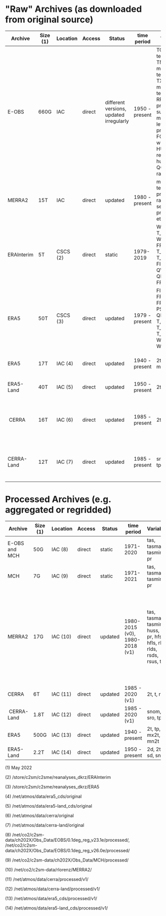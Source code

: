# "Raw" Archives (as downloaded from original source) 	  	  	  	  	  	  	  	  	 

| Archive 	 | Size (1) |	Location |	Access 	| Status 	                                | time period 	 | Variables 	| Temporal Resolution 	| Spatial Resolution 	| more information |
| -----------|----------|----------|----------|-----------------------------------------|----------------|-------------|-----------------------|---------------------|-------------------|
| E-OBS 	   |  660G 	  | IAC 	   | direct 	| different versions, updated irregularly | 1950 - present | TG: mean temperature, TN: minimum temperature, TX: maximum temperature, RR: precipitation sum, PP: mean sea level pressure, FG: mean wind speed, HU: mean relative humidity, QQ: global radiation |	daily |	0.1° and 0.25° |	https://www.ecad.eu/download/ensembles/download.php https://cds.climate.copernicus.eu/cdsapp#!/dataset/insitu-gridded-observations-europe?tab=overview |
| MERRA2 	   | 15T      |	IAC      | direct   |	updated |	1980 - present |	many, temperature, precipitation, radiation, sea level pressure etc. | hourly, sst monthly | 	0.5 lat x 0.625 lon (~50km) |	https://gmao.gsfc.nasa.gov/reanalysis/MERRA-2/ https://climatedataguide.ucar.edu/climate-data/nasas-merra2-reanalysis
| ERAInterim | 5T       | CSCS (2) | direct   |	static |	1979-2019      |	W_SO_REL, T_SO, W_SNOW, FR_LAND, T_SKIN, T_SNOW, FIS, T, U, V, QV, PS, QC, QI, FR_SEA_ICE |	6-hourly |	0.7° x 0.7° (80 km) 	global
| ERA5       | 50T      |	CSCS (3) | direct   | updated |1979 - present  |	FIS, FR_LAND, FR_SEA_ICE, PS, QC, QI, QR, QS, QV, T, T_SKIN, T_SNOW, T_SO, U, V, W_SNOW, W_SO_REL |	hourly |	0.28125° x 0.28125° (31 km) 	List of additional ERA-5 datasets
| ERA5       | 17T      |	IAC (4)  |	direct  |	updated |	1940 - present |	2t, tp, 10si, mn2t, mx2t |	monthly, hourly (variable dependent)| 0.25° x 0.25° |	https://cds.climate.copernicus.eu/cdsapp#!/dataset/reanalysis-era5-single-levels-monthly-means?tab=overview, https://cds.climate.copernicus.eu/cdsapp#!/dataset/reanalysis-era5-single-levels?tab=overview, need to delete original data after processing because of size |
| ERA5-Land  | 40T      |	IAC (5)  |	direct  |	updated |	1950 - present |	2t, snom |	hourly (variable dependent) |	0.1° x 0.1° | 	https://cds.climate.copernicus.eu/cdsapp#!/dataset/reanalysis-era5-land?tab=form, need to delete original data after processing because of size |
| CERRA      | 16T      |	IAC (6)  |	direct  |	updated |	1985 - present |	2t, t, r, ... | 	3-hourly | 	5x5km |	sub-daily regional reanalysis data for Europe, https://cds.climate.copernicus.eu/cdsapp#!/dataset/reanalysis-cerra-single-levels?tab=overview Wishlist: https://docs.google.com/document/d/1YtIabO5PMTsD_i_PqycmzIbrOYigNmuublt_i6FKrhY/edit#heading=h.brsa23yzcugp, download status: https://docs.google.com/spreadsheets/d/1xfM4TZCGXZm4M4VLQW3XPyAk6IX9vjlwj_p6ymX4aDU/edit#gid=0, space constraints prevent us from keeping all the 3-hourly data which have been processed into daily data, see sheet on download process |
| CERRA-Land | 12T      | IAC (7)  | direct   |	updated |	1985 - present |	snom, sro, tp, ... |	3-hourly |	5x5km |	https://cds.climate.copernicus.eu/cdsapp#!/dataset/reanalysis-cerra-land?tab=overview, Wishlist: https://docs.google.com/document/d/1YtIabO5PMTsD_i_PqycmzIbrOYigNmuublt_i6FKrhY/edit#heading=h.brsa23yzcugp, download status: https://docs.google.com/spreadsheets/d/1e58ps_yBmxUG0jvL8ZmNNr7Zz_UXuqIZsz4MdRAzvbM/edit#gid=0, space constraints prevent us from keeping all the 3-hourly data which have been processed into daily data, see sheet on download process |

# Processed Archives (e.g. aggregated or regridded) 	 
| Archive 	 | Size (1) |	Location |	Access | Status  | time period 	 | Variables 	              | Temporal Resolution | Spatial Resolution 	| more information |
| -----------|----------|----------|---------|---------|---------------|--------------------------|---------------------|---------------------|-------------------|
| E-OBS and MCH |	50G 	| IAC (8)  |	direct |	static |	1971-2020    |	tas, tasmax, tasmin, pr |	daily               |	0.11°               |	E-OBS (v23.1e and v26.0e) data with higher resolution MCH data over Switzerland (prepared for CH2025) |
| MCH 	     | 7G       |	IAC (9)  |	direct |	static |	1971-2021 	 | tas, tasmax, tasmin, pr  |	daily               |	~2km                |	gridded observational data from MeteoSwiss over Switzerland |
| MERRA2     |	17G     |	IAC (10) |	direct | updated | 1980-2015 (v0), 1980-2018 (v1) |	tas, tasmax, tasmin, huss, psl, pr, hfss, hfls, rlus, rlds, rsds, rsus, tos |	daily, monthly |	2.5 lat x 2.5 lon (same as cmip6-ng) 	files are consistent with cmip-ng archives, no time period is indicated in filenames |
| CERRA 	   |6T 	      | IAC (11) |	direct | updated | 1985 - 2020 (v1) |	2t, t, r, ...       |	daily, monthly      |	5x5km 	            | sub-daily regional reanalysis data for Europe, https://cds.climate.copernicus.eu/cdsapp#!/dataset/reanalysis-cerra-single-levels?tab=overview, https://docs.google.com/spreadsheets/d/1xfM4TZCGXZm4M4VLQW3XPyAk6IX9vjlwj_p6ymX4aDU/edit#gid=0 |
| CERRA-Land |	1.8T    |	IAC (12) |	direct | updated | 1985 - 2020 (v1) |	snom, sro, tp, ...  |	daily, monthly      |	5x5km 	| https://cds.climate.copernicus.eu/cdsapp#!/dataset/reanalysis-cerra-land?tab=overview, https://docs.google.com/spreadsheets/d/1e58ps_yBmxUG0jvL8ZmNNr7Zz_UXuqIZsz4MdRAzvbM/edit#gid=0 |
| ERA5 	     | 500G     |	IAC (13) | 	direct | updated | 1940 - present |	2t, tp, mx2t, mn2t |	daily, monthly |	0.25° x 0.25° |	https://cds.climate.copernicus.eu/cdsapp#!/dataset/reanalysis-era5-single-levels?tab=overview |
| ERA5-Land  |	2.2T    |	IAC (14) |	direct | updated | 1950 - present |	2d, 2t, sd, snom |	daily, monthly |	0.1° x 0.1° |	https://cds.climate.copernicus.eu/cdsapp#!/dataset/reanalysis-era5-land?tab=form |

(1) May 2022

(2) /store/c2sm/c2sme/reanalyses_dkrz/ERAInterim

(3) /store/c2sm/c2sme/reanalyses_dkrz/ERA5

(4) /net/atmos/data/era5_cds/original

(5) /net/atmos/data/era5-land_cds/original

(6) /net/atmos/data/cerra/original

(7) /net/atmos/data/cerra-land/original

(8) /net/co2/c2sm-data/ch202X/Obs_Data/EOBS/0.1deg_reg_v23.1e/processed/, /net/co2/c2sm-data/ch202X/Obs_Data/EOBS/0.1deg_reg_v26.0e/processed/

(9) /net/co2/c2sm-data/ch202X/Obs_Data/MCH/processed/

(10) /net/co2/c2sm-data/rlorenz/MERRA2/

(11) /net/atmos/data/cerra/processed/v1/

(12) /net/atmos/data/cerra-land/processed/v1/

(13) /net/atmos/data/era5_cds/processed/v1/

(14) /net/atmos/data/era5-land_cds/processed/v1/
